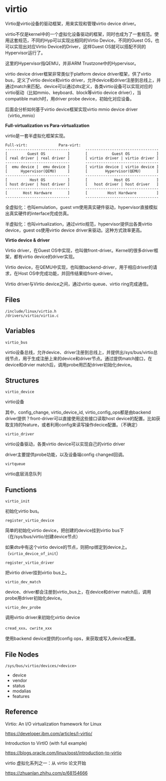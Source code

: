 # virtio

Virtio是virtio设备的驱动框架，用来实现和管理virtio device driver。

virtio不仅是kernel中的一个虚拟化设备驱动的框架，同时也成为了一套规范。使用这套规范，不同的Hyp可以实现出相同的Virtio Device，不同的Guest OS，也可以实现出对应Virtio Device的Driver，这样Guest OS就可以搭配不同的Hypervisor运行了。

这里的Hypervisor指QEMU，并非ARM Trustzone中的Hypervisor。

virtio device driver框架非常类似于platform device driver框架，供了virtio bus，定义了virtio device和virtio driver，允许device和driver注册到总线上，并通过match来匹配。device可以通过dts定义，各类virtio设备可以实现对应的virtio驱动（比如mmio、keyboard、block等virtio device driver），当compatible match时，用driver probe device，初始化对应设备。

后面会分析如何基于virtio device框架实现virtio mmio device driver（virtio_mmio）

**Full-virtualization vs Para-virtualization**

virtio是一套半虚拟化框架实现。

```
Full-virt:				Para-virt:
-----------------------------		---------------------------------
[         Guest OS          ]		[           Guest OS            ]
[ real driver | real driver ]		[ virtio driver | virtio driver ]
-----------------------------		---------------------------------
[  emu device |  emu device ]		[ virtio device | virtio device ]
[      Hypervisor(QEMU)     ]		[        Hypervisor(QEMU)       ]
-----------------------------		---------------------------------
[          Host OS          ]		[            Host OS            ]
[ host driver | host driver ]		[   host driver | host driver   ]
-----------------------------		---------------------------------
[       Host Hardware       ]		[         Host Hardware         ]
-----------------------------		---------------------------------
```

全虚拟化：也叫emulation，guest vm使用真实硬件驱动，hypervisor直接模拟出真实硬件的interface完成仿真。

半虚拟化：也叫virtualization，通过virtio规范，hypervisor提供出各类virtio device，guest os使用virtio device driver来驱动。这种方式效率更高。

**Virtio device & driver**

Virtio driver，在Guest OS中实现，也叫做front-driver。Kernel的很多driver框架，都有virtio device的driver实现。

Virtio device，在QEMU中实现，也叫做backend-driver，用于相应driver的请求，在Host OS中完成功能，并回传结果给front-driver。

Virtio driver与Virtio device之间，通过virtio queue、virtio ring完成通信。

## Files

```
/include/linux/virtio.h
/drivers/virtio/virtio.c
```

## Variables

`virtio_bus`

virtio设备总线，允许device、driver注册到总线上，并提供出/sys/bus/virtio总线节点，用于生成注册上来的device和driver节点。通过提供match接口，在device和drvier match后，调用probe用匹配driver初始化device。

## Structures

`virtio_device`

virtio设备

其中，config_change, virtio_device_id, virtio_config_ops都是由backend driver提供？front-driver可以直接使用这些接口读取host device的配置。比如获取支持的feature，或者利用config来读写操作decice配置。（不确定）

`virtio_driver`

virtio设备驱动，各类virtio device可以实现自己的virtio driver

driver主要提供probe功能，以及设备端config changed回调。

`virtqueue`

virtio底层消息队列

## Functions

`virtio_init`

初始化virtio bus。

`register_virtio_device`

简单的初始化virtio device，把创建的device挂到virtio bus下（在/sys/bus/virtio/创建device节点）

如果dts中有这个virtio device的节点，则把np绑定到device上。（``virtio_device_of_init``）

`register_virtio_driver`

把virtio driver挂到virtio bus上。

`virtio_dev_match`

device、driver都会注册到virtio_bus上，在device和driver match后，调用probe用driver初始化device。

`virtio_dev_probe`

调用virtio driver来初始化virtio device

`cread_xxx`、`cwrite_xxx`

使用backend device提供的config ops，来获取或写入device配置。

## File Nodes

`/sys/bus/virtio/devices/<device>`

- device
- vendor
- status
- modalias
- features

## Reference

Virtio: An I/O virtualization framework for Linux

https://developer.ibm.com/articles/l-virtio/

Introduction to VirtIO (with full example)

https://blogs.oracle.com/linux/post/introduction-to-virtio

virtio 虚拟化系列之一：从 virtio 论文开始

https://zhuanlan.zhihu.com/p/68154666